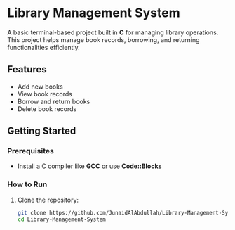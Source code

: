 # Library Management System  

A basic terminal-based project built in **C** for managing library operations. This project helps manage book records, borrowing, and returning functionalities efficiently.  

## Features
- Add new books  
- View book records  
- Borrow and return books  
- Delete book records  

## Getting Started
### Prerequisites  
- Install a C compiler like **GCC** or use **Code::Blocks**  

### How to Run
1. Clone the repository:  
   ```bash
   git clone https://github.com/JunaidAlAbdullah/Library-Management-System.git
   cd Library-Management-System
